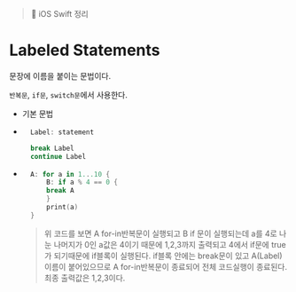> 📝 iOS Swift 정리

# Labeled Statements

문장에 이름을 붙이는 문법이다.

`반복문`, `if문`, `switch문`에서 사용한다. 


- 기본 문법 

- ```swift 
    Label: statement

    break Label
    continue Label
    ``` 
   
- ```swift
    A: for a in 1...10 {
        B: if a % 4 == 0 {
        break A
        }
        print(a)
    }
    ```
    > 위 코드를 보면 A for-in반복문이 실행되고 B if 문이 실행되는데 a를 4로 나눈 나머지가 0인 a값은 4이기 때문에 1,2,3까지 출력되고 4에서 if문에 true가 되기때문에 if블록이 실행된다. if블록 안에는 break문이 있고 A(Label) 이름이 붙어있으므로  A for-in반복문이 종료되어 전체 코드실행이 종료된다. 최종 출력값은 1,2,3이다.
    
